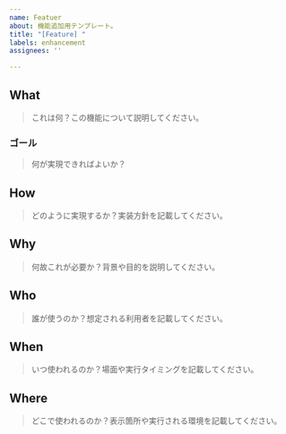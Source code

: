 ```yaml
---
name: Featuer
about: 機能追加用テンプレート。
title: "[Feature] "
labels: enhancement
assignees: ''

---
```


## What

> これは何？この機能について説明してください。

### ゴール
> 何が実現できればよいか？

## How

> どのように実現するか？実装方針を記載してください。

## Why

> 何故これが必要か？背景や目的を説明してください。

## Who

> 誰が使うのか？想定される利用者を記載してください。

## When

> いつ使われるのか？場面や実行タイミングを記載してください。

## Where

> どこで使われるのか？表示箇所や実行される環境を記載してください。
